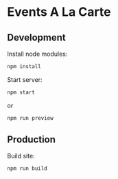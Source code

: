 # Events A La Carte

## Development

Install node modules:
```sh
npm install
```
Start server:
```sh
npm start
```
or
```sh
npm run preview
```

## Production

Build site:
```sh
npm run build
```